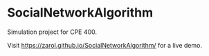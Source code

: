 # SocialNetworkAlgorithm
Simulation project for CPE 400.

Visit https://zarol.github.io/SocialNetworkAlgorithm/ for a live demo.